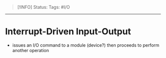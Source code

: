 > [!INFO]
> Status:
> Tags: #I/O 

----
# Interrupt-Driven Input-Output
- issues an I/O command to a module (device?) then proceeds to perform another operation